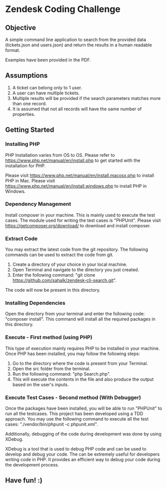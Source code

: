 # Zendesk Coding Challenge

## Objective 

A simple command line application to search from the provided data (tickets.json and users.json) and return the results in a human readable format.

Examples have been provided in the PDF. 

## Assumptions

1. A ticket can belong only to 1 user.
2. A user can have multiple tickets.
3. Multiple results will be provided if the search parameters matches more than one record.
4. It is assumed that not all records will have the same number of properties. 

## Getting Started

### Installing PHP 

PHP Installation varies from OS to OS. Please refer to https://www.php.net/manual/en/install.php to get started with the installation for PHP.

Please visit https://www.php.net/manual/en/install.macosx.php to install PHP in Mac.
Please visit https://www.php.net/manual/en/install.windows.php to install PHP in Windows.

### Dependency Management

Install composer in your machine. This is mainly used to execute the test cases. The module used for writing the test cases is "PHPUnit".
Please visit https://getcomposer.org/download/ to download and install composer.


### Extract Code

You may extract the latest code from the git repository.
The following commands can be used to extract the code from git.

1. Create a directory of your choice in your local machine.
2. Open Terminal and navigate to the directory you just created.
2. Enter the following command: "git clone https://github.com/sahalk/zendesk-cli-search.git".

The code will now be present in this directory.


### Installing Dependencies 

Open the directory from your terminal and enter the following code: "composer install". This command will install all the required packages in this directory. 

### Execute - First method (using PHP)

This type of execution mainly requires PHP to be installed in your machine. Once PHP has been installed, you may follow the following steps: 

1. Go to the directory where the code is present from your Terminal.
2. Open the src folder from the terminal. 
3. Run the following command: "php Search.php".
4. This will execute the contents in the file and also produce the output based on the user's inputs. 

### Execute Test Cases - Second method (With Debugger)

Once the packages have been installed, you will be able to run "PHPUnit" to run all the testcases. This project has been developed using a TDD approach. You may use the following command to execute all the test cases: "./vendor/bin/phpunit -c phpunit.xml". 

Additionally, debugging of the code during development was done by using XDebug.

XDebug is a tool that is used to debug PHP code and can be used to develop and debug your code. The can be extremely useful for developers writing code in PHP. It provides an efficient way to debug your code during the development process.

## Have fun! :)